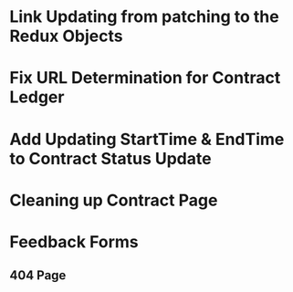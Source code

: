 # Link Updating from patching to the Redux Objects

# Fix URL Determination for Contract Ledger

# Add Updating StartTime & EndTime to Contract Status Update

# Cleaning up Contract Page

# Feedback Forms

## 404 Page


